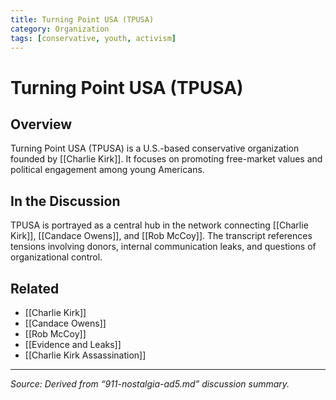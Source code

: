 ```yaml
---
title: Turning Point USA (TPUSA)
category: Organization
tags: [conservative, youth, activism]
---
```


# Turning Point USA (TPUSA)

## Overview
Turning Point USA (TPUSA) is a U.S.-based conservative organization founded by [[Charlie Kirk]]. It focuses on promoting free-market values and political engagement among young Americans.

## In the Discussion
TPUSA is portrayed as a central hub in the network connecting [[Charlie Kirk]], [[Candace Owens]], and [[Rob McCoy]]. The transcript references tensions involving donors, internal communication leaks, and questions of organizational control.

## Related
- [[Charlie Kirk]]
- [[Candace Owens]]
- [[Rob McCoy]]
- [[Evidence and Leaks]]
- [[Charlie Kirk Assassination]]

---
_Source: Derived from “911-nostalgia-ad5.md” discussion summary._
